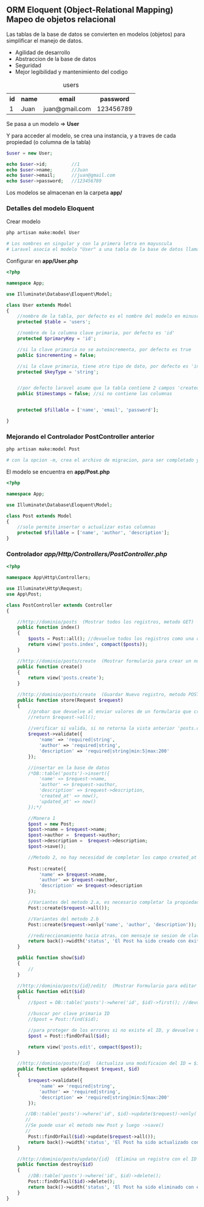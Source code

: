 ## ORM Eloquent (Object-Relational Mapping) Mapeo de objetos relacional
Las tablas de la base de datos se convierten en modelos (objetos) para simplificar el manejo de datos.

- Agilidad de desarrollo
- Abstraccion de la base de datos
- Seguridad
- Mejor legibilidad y mantenimiento del codigo


<table>
    <caption>users</caption>
    <tr>
        <th>id</th>
        <th>name</th>
        <th>email</th>
        <th>password</th>
    </tr>
    <tr>
        <td>1</td>
        <td>Juan</td>
        <td>juan@gmail.com</td>
        <td>123456789</td>
    </tr>
</table>

Se pasa a un modelo => **User**

Y para acceder al modelo, se crea una instancia, y a traves de cada propiedad (o columna de la tabla)
```php
$user = new User;

echo $user->id;         //1
echo $user->name;       //Juan
echo $user->email;      //juan@gmail.com
echo $user->password;   //123456789
```

Los modelos se almacenan en la carpeta **app/**
### Detalles del modelo Eloquent
Crear modelo
```sh
php artisan make:model User

# Los nombres en singular y con la primera letra en mayuscula
# Laravel asocia el modelo "User" a una tabla de la base de datos llamada "users"
```

Configurar en **app/User.php**
```php
<?php

namespace App;

use Illuminate\Database\Eloquent\Model;

class User extends Model
{
    //nombre de la tabla, por defecto es el nombre del modelo en minuscula y en plural, 'users'
    protected $table = 'users';

    //nombre de la columna clave primaria, por defecto es 'id'
    protected $primaryKey = 'id';

    //si la clave primaria no se autoincrementa, por defecto es true
    public $incrementing = false;

    //si la clave primaria, tiene otro tipo de dato, por defecto es 'integer'
    protected $keyType = 'string';


    //por defecto laravel asume que la tabla contiene 2 campos 'created_at' y 'updated_at'
    public $timestamps = false; //si no contiene las columnas


    protected $fillable = ['name', 'email', 'password'];

}
```

### Mejorando el Controlador PostController anterior
```sh
php artisan make:model Post

# con la opcion -m, crea el archivo de migracion, para ser completado y luego migrado a la base de datos
```

El modelo se encuentra en **app/Post.php**
```php
<?php

namespace App;

use Illuminate\Database\Eloquent\Model;

class Post extends Model
{
    //solo permite insertar o actualizar estas columnas
    protected $fillable = ['name', 'author', 'description'];
}
```

### Controlador _app/Http/Controllers/PostController.php_
```php
<?php

namespace App\Http\Controllers;

use Illuminate\Http\Request;
use App\Post;

class PostController extends Controller
{

    //http://dominio/posts  (Mostrar todos los registros, metodo GET)
    public function index()
    {
        $posts = Post::all(); //devuelve todos los registros como una coleccion
        return view('posts.index', compact($posts));
    }

    //http://dominio/posts/create  (Mostrar formulario para crear un nuevo registro, metodo GET)
    public function create()
    {
        return view('posts.create');
    }

    //http://dominio/posts/create  (Guardar Nuevo registro, metodo POST)
    public function store(Request $request)
    {
        //probar que devuelve al enviar valores de un formulario que crea nuevo
        //return $request->all();
        
        //verificar si valida, si no retorna la vista anterior 'posts.create' automaticamente
        $request->validate({
            'name' => 'required|string',
            'author' => 'required|string',
            'description' => 'required|string|min:5|max:200'
        });

        //insertar en la base de datos
        /*DB::table('posts')->insert({
            'name' => $request->name,
            'author' => $request->author,
            'description' => $request->description,
            'created_at' => now(),
            'updated_at' => now()
        });*/

        //Manera 1
        $post = new Post;
        $post->name = $request->name;
        $post->author =  $request->author;
        $post->description =  $request->description;
        $post->save();

        //Metodo 2, no hay necesidad de completar los campo created_at y updated_at, ya que eloquent lo hace automaticamente
        
        Post::create({
            'name' => $request->name,
            'author' => $request->author,
            'description' => $request->description
        });

        //Variantes del metodo 2.a, es necesario completar la propiedad $fillable del modelo, y especificar que campos se permiten guardar
        Post::create($request->all());

        //Variantes del metodo 2.b
        Post::create($request->only('name', 'author', 'description'));

        //redireccionamiento hacia atras, con mensaje se sesion de clave status
        return back()->width('status', 'El Post ha sido creado con éxito!');
    }

    public function show($id)
    {
        //
    }

    //http://dominio/posts/{id}/edit/  (Mostrar Formulario para editar el ID = $id, metodo GET)
    public function edit($id)
    {
        //$post = DB::table('posts')->where('id', $id)->first(); //devuelve un registro

        //buscar por clave primaria ID
        //$post = Post::find($id);

        //para proteger de los errores si no existe el ID, y devuelve un error 404 de que la pagina no existe
        $post = Post::findOrFail($id);

        return view('posts.edit', compact($post));
    }

    //http://dominio/posts/{id}  (Actualiza una modificaion del ID = $id, metodo PUT)
    public function update(Request $request, $id)
    {
        $request->validate({
            'name' => 'required|string',
            'author' => 'required|string',
            'description' => 'required|string|min:5|max:200'
        });

       //DB::table('posts')->where('id', $id)->update($request)->only('name', 'author', 'description'));
       //
       //Se puede usar el metodo new Post y luego ->save()
       //
        Post::findOrFail($id)->update($request->all());
        return back()->width('status', 'El Post ha sido actualizado con éxito!');
    }

    //http://dominio/posts/update/{id}  (Elimina un registro con el ID = $id, metodo DELETE)
    public function destroy($id)
    {
        //DB::table('posts')->where('id', $id)->delete();
        Post::findOrFail($id)->delete();
        return back()->width('status', 'El Post ha sido eliminado con éxito!');
    }
}

```